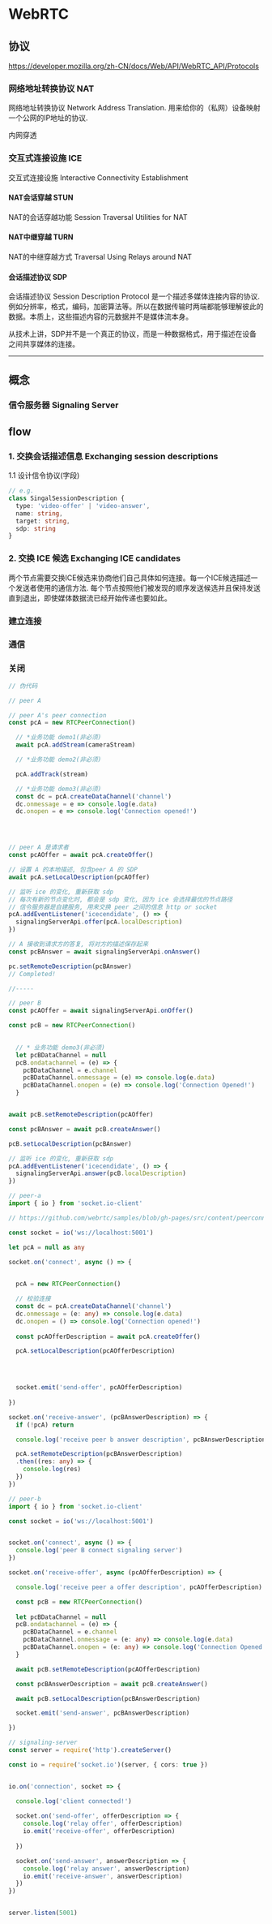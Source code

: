 # WebRTC

## 协议

<https://developer.mozilla.org/zh-CN/docs/Web/API/WebRTC_API/Protocols>

### 网络地址转换协议 NAT 

网络地址转换协议 Network Address Translation. 用来给你的（私网）设备映射一个公网的IP地址的协议.

内网穿透

### 交互式连接设施 ICE 

交互式连接设施 Interactive Connectivity Establishment


#### NAT会话穿越 STUN

NAT的会话穿越功能 Session Traversal Utilities for NAT


#### NAT中继穿越 TURN

NAT的中继穿越方式 Traversal Using Relays around NAT 

#### 会话描述协议 SDP

会话描述协议 Session Description Protocol 是一个描述多媒体连接内容的协议. 例如分辨率，格式，编码，加密算法等。所以在数据传输时两端都能够理解彼此的数据。本质上，这些描述内容的元数据并不是媒体流本身。

从技术上讲，SDP并不是一个真正的协议，而是一种数据格式，用于描述在设备之间共享媒体的连接。

---

## 概念

### 信令服务器 Signaling Server

## flow

### 1. 交换会话描述信息 Exchanging session descriptions

1.1 设计信令协议(字段)

``` ts
// e.g.
class SingalSessionDescription {
  type: 'video-offer' | 'video-answer',
  name: string,
  target: string,
  sdp: string
}


```

### 2. 交换 ICE 候选 Exchanging ICE candidates

两个节点需要交换ICE候选来协商他们自己具体如何连接。每一个ICE候选描述一个发送者使用的通信方法. 每个节点按照他们被发现的顺序发送候选并且保持发送直到退出，即使媒体数据流已经开始传递也要如此。


### 建立连接

### 通信

### 关闭


``` ts
// 伪代码

// peer A

// peer A's peer connection
const pcA = new RTCPeerConnection()

  // *业务功能 demo1(非必须)
  await pcA.addStream(cameraStream)

  // *业务功能 demo2(非必须)

  pcA.addTrack(stream)

  // *业务功能 demo3(非必须)
  const dc = pcA.createDataChannel('channel')
  dc.onmessage = e => console.log(e.data)
  dc.onopen = e => console.log('Connection opened!')




// peer A 是请求者
const pcAOffer = await pcA.createOffer()

// 设置 A 的本地描述, 包含peer A 的 SDP
await pcA.setLocalDescription(pcAOffer)

// 监听 ice 的变化, 重新获取 sdp
// 每次有新的节点变化时, 都会是 sdp 变化, 因为 ice 会选择最优的节点路径
// 信令服务器是自建服务, 用来交换 peer 之间的信息 http or socket
pcA.addEventListener('icecendidate', () => {
  signalingServerApi.offer(pcA.localDescription)
})

// A 接收到请求方的答复, 将对方的描述保存起来
const pcBAnswer = await signalingServerApi.onAnswer()

pc.setRemoteDescription(pcBAnswer)
// Completed!

//-----

// peer B
const pcAOffer = await signalingServerApi.onOffer()

const pcB = new RTCPeerConnection()
 

  // * 业务功能 demo3(非必须)
  let pcBDataChannel = null
  pcB.ondatachannel = (e) => {
    pcBDataChannel = e.channel 
    pcBDataChannel.onmessage = (e) => console.log(e.data)
    pcBDataChannel.onopen = (e) => console.log('Connection Opened!')
  }


await pcB.setRemoteDescription(pcAOffer)

const pcBAnswer = await pcB.createAnswer()

pcB.setLocalDescription(pcBAnswer)

// 监听 ice 的变化, 重新获取 sdp
pcA.addEventListener('icecendidate', () => {
  signalingServerApi.answer(pcB.localDescription)
})

```

``` ts
// peer-a
import { io } from 'socket.io-client'

// https://github.com/webrtc/samples/blob/gh-pages/src/content/peerconnection/pc1/js/main.js

const socket = io('ws://localhost:5001')

let pcA = null as any

socket.on('connect', async () => {
  

  pcA = new RTCPeerConnection()

  // 校验连接
  const dc = pcA.createDataChannel('channel')
  dc.onmessage = (e: any) => console.log(e.data)
  dc.onopen = () => console.log('Connection opened!')
  
  const pcAOfferDescription = await pcA.createOffer()

  pcA.setLocalDescription(pcAOfferDescription)

  


  socket.emit('send-offer', pcAOfferDescription)
  
})

socket.on('receive-answer', (pcBAnswerDescription) => {
  if (!pcA) return 

  console.log('receive peer b answer description', pcBAnswerDescription)

  pcA.setRemoteDescription(pcBAnswerDescription)
  .then((res: any) => {
    console.log(res)
  })
})

```


``` ts
// peer-b
import { io } from 'socket.io-client'

const socket = io('ws://localhost:5001')


socket.on('connect', async () => {
  console.log('peer B connect signaling server')
})

socket.on('receive-offer', async (pcAOfferDescription) => {

  console.log('receive peer a offer description', pcAOfferDescription)

  const pcB = new RTCPeerConnection()
  
  let pcBDataChannel = null
  pcB.ondatachannel = (e) => {
    pcBDataChannel = e.channel 
    pcBDataChannel.onmessage = (e: any) => console.log(e.data)
    pcBDataChannel.onopen = (e: any) => console.log('Connection Opened!')
  }

  await pcB.setRemoteDescription(pcAOfferDescription)

  const pcBAnswerDescription = await pcB.createAnswer()

  await pcB.setLocalDescription(pcBAnswerDescription)

  socket.emit('send-answer', pcBAnswerDescription)

})
```


``` ts
// signaling-server
const server = require('http').createServer()

const io = require('socket.io')(server, { cors: true })


io.on('connection', socket => {

  console.log('client connected!')
  
  socket.on('send-offer', offerDescription => {
    console.log('relay offer', offerDescription)
    io.emit('receive-offer', offerDescription)
    
  })

  socket.on('send-answer', answerDescription => {
    console.log('relay answer', answerDescription)
    io.emit('receive-answer', answerDescription)
  })
})


server.listen(5001)
```
